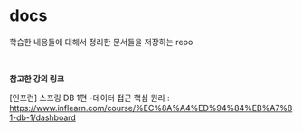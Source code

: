 # docs
학습한 내용들에 대해서 정리한 문서들을 저장하는 repo

<br>

<b>참고한 강의 링크</b>

[인프런] 스프링 DB 1편 -데이터 접근 핵심 원리 : https://www.inflearn.com/course/%EC%8A%A4%ED%94%84%EB%A7%81-db-1/dashboard
